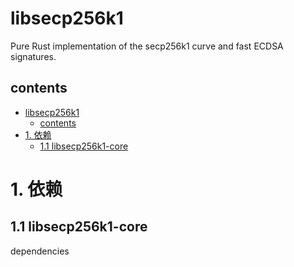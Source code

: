 # libsecp256k1

Pure Rust implementation of the secp256k1 curve and fast ECDSA signatures. 

## contents
- [libsecp256k1](#libsecp256k1)
  - [contents](#contents)
- [1. 依赖](#1-%e4%be%9d%e8%b5%96)
  - [1.1 libsecp256k1-core](#11-libsecp256k1-core)


# 1. 依赖

## 1.1 libsecp256k1-core
dependencies



